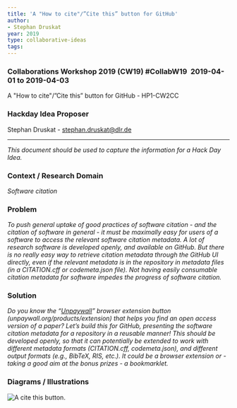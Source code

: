 ```yaml
---
title: 'A "How to cite"/”Cite this” button for GitHub'
author:
- Stephan Druskat
year: 2019
type: collaborative-ideas
tags:
---
```

### Collaborations Workshop 2019 (CW19) #CollabW19  2019-04-01 to 2019-04-03

A "How to cite"/”Cite this” button for GitHub - HP1-CW2CC


### **Hackday Idea Proposer**

Stephan Druskat - stephan.druskat@dlr.de

---


_This document should be used to capture the information for a Hack Day Idea._


### **Context / Research Domain**

_Software citation_


### **Problem**

_To push general uptake of good practices of software citation - and the citation of software in general - it must be maximally easy for users of a software to access the relevant software citation metadata. A lot of research software is developed openly, and available on GitHub. But there is no really easy way to retrieve citation metadata through the GitHub UI directly, even if the relevant metadata is in the repository in metadata files (in a CITATION.cff or codemeta.json file). Not having easily consumable citation metadata for software impedes the progress of software citation._


### **Solution**

_Do you know the “[Unpaywall](https://unpaywall.org/products/extension)” browser extension button (unpaywall.org/products/extension) that helps you find an open access version of a paper? Let’s build this for GitHub, presenting the software citation metadata for a repository in a reusable manner! This should be developed openly, so that it can potentially be extended to work with different metadata formats (CITATION.cff, codemeta.json), and different output formats (e.g., BibTeX, RIS, etc.). It could be a browser extension or - taking a good aim at the bonus prizes - a bookmarklet._


### **Diagrams / Illustrations**


![A cite this button.](../images/cw19-citethis.jpg)

